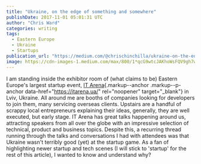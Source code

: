 ```yaml
---
title: "Ukraine, on the edge of something and somewhere"
publishDate: 2017-11-01 05:01:31 UTC
author: "Chris Ward"
categories: writing
tags:
  - Eastern Europe
  - Ukraine
  - Startups
publication_url: "https://medium.com/@chrischinchilla/ukraine-on-the-edge-of-something-and-somewhere-3068ec4db148"
image: https://cdn-images-1.medium.com/max/800/1*qcG9wtcJAKhoWsFQV9gh7w.jpeg
---
```


I am standing inside the exhibitor room of (what claims to be) Eastern
Europe's largest startup event, [IT
Arena](https://itarena.ua/){.markup--anchor .markup--p-anchor
data-href="https://itarena.ua/" rel="noopener" target="_blank"} in Lviv,
Ukraine. All around me are booths of companies looking for developers to
join them, many servicing overseas clients. Upstairs are a handful of
scrappy local entrepreneurs explaining their ideas, generally, they are
well executed, but early stage. IT Arena has great talks happening
around us, attracting speakers from all over the globe with an
impressive selection of technical, product and business topics. Despite
this, a recurring thread running through the talks and conversations I
had with attendees was that Ukraine wasn't terribly good (yet) at the
startup game. As a fan of highlighting newer startup and tech scenes (I
will stick to 'startup' for the rest of this article), I wanted to know
and understand why?